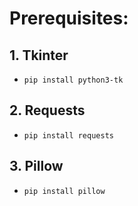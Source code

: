 # Prerequisites:

## 1. Tkinter

* `pip install python3-tk`

## 2. Requests

* `pip install requests`

## 3. Pillow

* `pip install pillow`
